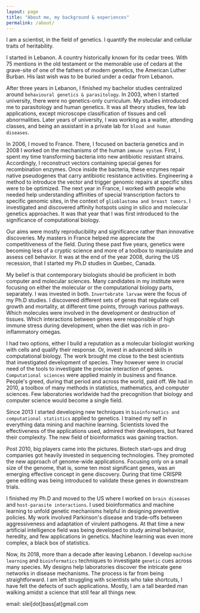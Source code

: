 ```yaml
---
layout: page
title: "About me, my background & experiences"
permalink: /about/
---
```


I am a scientist, in the field of genetics.
I quantify the molecular and cellular traits of heritability.

I started in Lebanon. A country historically known for its cedar trees.
With 75 mentions in the old testament or the memorable use of cedars at the grave-site of one of the fathers of modern genetics, the American Luther Burban.
His last wish was to be buried under a cedar from Lebanon.

After three years in Lebanon, I finished my bachelor studies centralized around `behavioural genetics & parasitology`.
In 2003, when I started university, there were no genetics-only curriculum.
My studies introduced me to parasitology and human genetics.
It was all theory studies, few lab applications, except microscope classification of tissues and cell abnormalities.
Later years of university, I was working as a waiter, attending classes, and being an assistant in a private lab for `blood and human diseases`.

In 2006, I moved to France.
There, I focused on bacteria genetics and in 2008 I worked on the mechanisms of the human `immune system`.
First, I spent my time transforming bacteria into new antibiotic resistant strains.
Accordingly, I reconstruct vectors containing special genes for recombination enzymes.
Once inside the bacteria, these enzymes repair native pseudogenes that carry antibiotic resistance activities.
Engineering a method to introduce the vector and trigger genomic repairs at specific sites were to be optimized.
The next year in France, I worked with people who needed help understanding affinities of special transcription factors to specific genomic sites, in the context of `glioblastoma and breast tumors`.
I investigated and discovered affinity hotspots using in silico and molecular genetics approaches.
It was that year that I was first introduced to the significance of computational biology.


Our aims were mostly reproducibility and significance rather than innovative discoveries.
My masters in France helped me appreciate the competitiveness of the field.
During these past five years, genetics were becoming less of a cryptic science and more of a toolbox to manipulate and assess cell behavior.
It was at the end of the year 2008, during the US recession, that I started my Ph.D studies in Quebec, Canada.


My belief is that contemporary biologists should be proficient in both computer and molecular sciences.
Many candidates in my institute were focusing on either the molecular or the computational biology parts, separately.
I was invested in both.
`Invertebrate larvae` were the focus of my Ph.D studies.
I discovered different sets of genes that regulate cell growth and mortality, at different time points, through various pathways.
Which molecules were involved in the development or destruction of tissues.
Which interactions between genes were responsible of high immune stress during development, when the diet was rich in pro-inflammatory omegas.


I had two options, either I build a reputation as a molecular biologist working with cells and qualify their response.
Or, invest in advanced skills in computational biology.
The work brought me close to the best scientists that investigated development of species.
They however were in crucial need of the tools to investigate the precise interaction of genes.
`Computational sciences` were applied mainly in business and finance.
People's greed, during that period and across the world, paid off.
We had in 2010, a toolbox of many methods in statistics, mathematics, and computer sciences.
Few laboratories worldwide had the precognition that biology and computer science would become a single field.


Since 2013 I started developing new techniques in `bioinformatics and computational statistics` applied to genetics.
I trained my self in everything data mining and machine learning.
Scientists loved the effectiveness of the applications used, admired their developers, but feared their complexity.
The new field of bioinformatics was gaining traction.


Post 2010, big players came into the pictures.
Biotech start-ups and drug companies got heavily invested in sequencing technologies.
They promoted the new approach of genome-wide applications.
Focusing only on a small size of the genome, that is, some ten most significant genes, was an emerging effective concept in gene discovery.
During that time CRISPR gene editing was being introduced to validate these genes in downstream trials.


I finished my Ph.D and moved to the US where I worked on `brain diseases` and `host-parasite interactions`.
I used bioinformatics and machine learning to unfold genetic mechanisms helpful in designing preventive policies.
My work involved Parkinson's disease and trade-offs between aggressiveness and adaptation of virulent pathogens.
At that time a new artificial intelligence field was being developed to study animal behavior, heredity, and few applications in genetics.
Machine learning was even more complex, a black box of statistics.

Now, its 2018, more than a decade after leaving Lebanon.
I develop `machine learning` and `bioinformatics` techniques to investigate `genetic` cues across many species.
My designs help laboratories discover the intricate gene networks in disease mechanisms.
The process is far from being straightforward.
I am left struggling with scientists who take shortcuts, I have felt the defects of such applications.
Mostly, I am a tall bearded man walking amidst a science that still fear all things new.



email: slei[dot]bass[at]gmail.com
